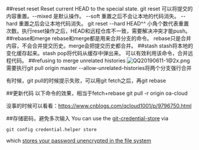 ##reset
reset Reset current HEAD to the special state.
git reset 可以将提交的内容重置。--mixed 是默认操作。 --soft 重置之后不会让本地的代码消失。 --hard 重置之后会让本地代码消失。
git reset --hard HEAD^^ 小角个数代表重置次数。执行reset操作之后，HEAD和远程仓库不一致，需要解决冲突才能push。
##rebase和merge
rebase和merge都是用来合并分支的命令。
rebase只是合并内容，不会合并提交历史。merge会把提交历史都合并。
##stash
stash将本地的变化缓存起来。stash pop将代码从缓存中弹出来。
可以有效利用该命令，合并远程代码。
##refusing to merge unrelated histories 
![QQ20190611-1@2x.png](https://upload-images.jianshu.io/upload_images/8196716-aa32cd52c4ed95ec.png?imageMogr2/auto-orient/strip%7CimageView2/2/w/1240)
需要执行git pull origin master --allow-unrelated-histories将两个分支强行合并

有时候，git pull的时候提示失败，可以用git fetch之后，再git rebase

##更新代码
以下命令的效果，相当于fetch+rebase
git pull -r origin oa-cloud

没事的时候可以看看：https://www.cnblogs.com/qcloud1001/p/9796750.html

##存储密码，避免多次输入
You can use the [git-credential-store](https://git-scm.com/docs/git-credential-store) via

```
git config credential.helper store
```

which [stores your password unencrypted in the file system](https://git-scm.com/docs/git-credential-store)
